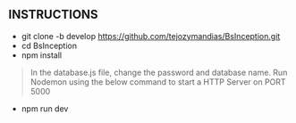 ## INSTRUCTIONS

- git clone -b develop https://github.com/tejozymandias/BsInception.git
- cd BsInception
- npm install

> In the database.js file, change the password and database name.
> Run Nodemon using the below command to start a HTTP Server on PORT 5000

- npm run dev
